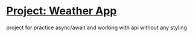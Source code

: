 # <a href ='https://www.theodinproject.com/paths/full-stack-javascript/courses/javascript/lessons/weather-app'>Project: Weather App</a>
project for practice async/await and working with api without any styling
